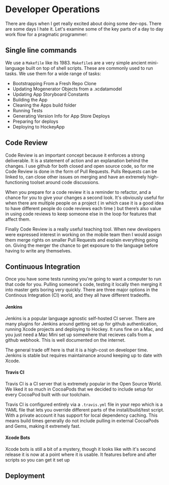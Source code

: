 # Developer Operations

There are days when I get really excited about doing some dev-ops. There are some days I hate it. Let's examine some of the key parts of a day to day work flow for a pragmatic programmer:

## Single line commands

We use a `Makefile` like its 1983. `Makefile`s are a very simple ancient mini-language built on top of shell scripts. These are commonly used to run tasks. We use them for a wide range of tasks:

  * Bootstrapping From a Fresh Repo Clone
  * Updating Mogenerator Objects from a .xcdatamodel
  * Updating App Storyboard Constants
  * Building the App
  * Cleaning the Apps build folder
  * Running Tests
  * Generating Version Info for App Store Deploys
  * Preparing for deploys
  * Deploying to HockeyApp

## Code Review

Code Review is an important concept because it enforces a strong deliverable. It is a statement of action and an explanation behind the changes. I use github for both closed and open source code, so for me Code Review is done in the form of Pull Requests. Pulls Requests can be linked to, can close other issues on merging and have an extremely high-functioning toolset around code discussions.

When you prepare for a code review it is a reminder to refactor, and a chance for you to give your changes a second look. It's obviously useful for when there are multiple people on a project ( in which case it is a good idea to have different people do code reviews each time ) but there’s also value in using code reviews to keep someone else in the loop for features that affect them.

Finally Code Review is a really useful teaching tool. When new developers were expressed interest in working on the mobile team then I would assign them merge rights on smaller Pull Requests and explain everything going on. Giving the merger the chance to get exposure to the language before having to write any themselves.

## Continuous Integration

Once you have some tests running you're going to want a computer to run that code for you. Pulling someone's code, testing it locally then merging it into master gets boring very quickly. There are three major options in the Continous Integration (CI) world, and they all have different tradeoffs.

#### Jenkins

Jenkins is a popular language agnostic self-hosted CI server. There are many plugins for Jenkins around getting set up for github authentication, running Xcode projects and deploying to Hockey. It runs fine on a Mac, and you just need a Mac Mini set up somewhere that recieves calls from a github webhook. This is well documented on the internet.

The general trade off here is that it is a high-cost on developer time. Jenkins is stable but requires maintainance around keeping up to date with Xcode.  

#### Travis CI

Travis CI is a CI server that is extremely popular in the Open Source World. We liked it so much in CocoaPods that we decided to include setup for every CocoaPod built with our toolchain.

Travis CI is configured entirely via a `.travis.yml` file in your repo which is a YAML file that lets you override different parts of the install/build/test script. With a private account it has support for local dependency caching. This means build times generally do not include pulling in external CocoaPods and Gems, making it extremely fast.

#### Xcode Bots

Xcode bots is still a bit of a mystery, though it looks like with it's second release it is now at a point where it is usable. It features before and after scripts so you can get it set up

## Deployment